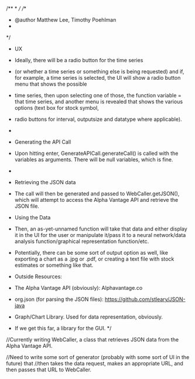/**
 * 
 */
/**
 * @author Matthew Lee, Timothy Poehlman
 *
 */



 * UX
 * Ideally, there will be a radio button for the time series
 * (or whether a time series or something else is being requested) and if, for example, a time series is selected, the UI will show a radio button menu that shows the possible
 * time series, then upon selecting one of those, the function variable = that time series, and another menu is revealed that shows the various options (text box for stock symbol,
 * radio buttons for interval, outputsize and datatype where applicable).
 * 
 * Generating the API Call
 * Upon hitting enter, GenerateAPICall.generateCall() is called with the variables as arguments. There will be null variables, which is fine.
 * 
 * Retrieving the JSON data
 * The call will then be generated and passed to WebCaller.getJSON(), which will attempt to access the Alpha Vantage API and retrieve the JSON file.
 
 * Using the Data
 * Then, an as-yet-unnamed function will take that data and either display it in the UI for the user or manipulate it/pass it to a neural network/data analysis function/graphical representation function/etc. 
 
 
 * Potentially, there can be some sort of output option as well, like exporting a chart as a .jpg or .pdf, or creating a text file with stock estimates or something like that.
 
 
 * Outside Resources:
 * The Alpha Vantage API (obviously): Alphavantage.co
 * org.json (for parsing the JSON files): https://github.com/stleary/JSON-java
 
 * Graph/Chart Library. Used for data representation, obviously.
 * If we get this far, a library for the GUI.
 */



//Currently writing WebCaller, a class that retrieves JSON data from the Alpha Vantage API.

//Need to write some sort of generator (probably with some sort of UI in the future) that
//then takes the data request, makes an appropriate URL, and then passes that URL to WebCaller.
